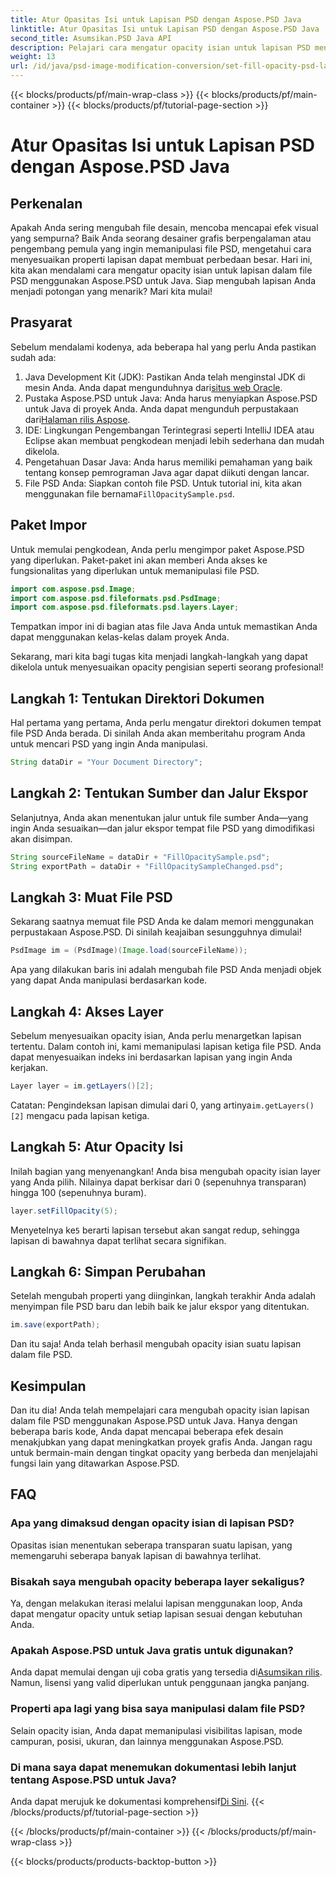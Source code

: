```yaml
---
title: Atur Opasitas Isi untuk Lapisan PSD dengan Aspose.PSD Java
linktitle: Atur Opasitas Isi untuk Lapisan PSD dengan Aspose.PSD Java
second_title: Asumsikan.PSD Java API
description: Pelajari cara mengatur opacity isian untuk lapisan PSD menggunakan Aspose.PSD untuk Java dalam panduan langkah demi langkah ini. Tingkatkan proyek desain grafis Anda secara efisien.
weight: 13
url: /id/java/psd-image-modification-conversion/set-fill-opacity-psd-layers/
---
```


{{< blocks/products/pf/main-wrap-class >}}
{{< blocks/products/pf/main-container >}}
{{< blocks/products/pf/tutorial-page-section >}}

# Atur Opasitas Isi untuk Lapisan PSD dengan Aspose.PSD Java

## Perkenalan
Apakah Anda sering mengubah file desain, mencoba mencapai efek visual yang sempurna? Baik Anda seorang desainer grafis berpengalaman atau pengembang pemula yang ingin memanipulasi file PSD, mengetahui cara menyesuaikan properti lapisan dapat membuat perbedaan besar. Hari ini, kita akan mendalami cara mengatur opacity isian untuk lapisan dalam file PSD menggunakan Aspose.PSD untuk Java. Siap mengubah lapisan Anda menjadi potongan yang menarik? Mari kita mulai!
## Prasyarat
Sebelum mendalami kodenya, ada beberapa hal yang perlu Anda pastikan sudah ada:
1.  Java Development Kit (JDK): Pastikan Anda telah menginstal JDK di mesin Anda. Anda dapat mengunduhnya dari[situs web Oracle](https://www.oracle.com/java/technologies/javase-downloads.html).
2.  Pustaka Aspose.PSD untuk Java: Anda harus menyiapkan Aspose.PSD untuk Java di proyek Anda. Anda dapat mengunduh perpustakaan dari[Halaman rilis Aspose](https://releases.aspose.com/psd/java/).
3. IDE: Lingkungan Pengembangan Terintegrasi seperti IntelliJ IDEA atau Eclipse akan membuat pengkodean menjadi lebih sederhana dan mudah dikelola.
4. Pengetahuan Dasar Java: Anda harus memiliki pemahaman yang baik tentang konsep pemrograman Java agar dapat diikuti dengan lancar.
5.  File PSD Anda: Siapkan contoh file PSD. Untuk tutorial ini, kita akan menggunakan file bernama`FillOpacitySample.psd`.
## Paket Impor
Untuk memulai pengkodean, Anda perlu mengimpor paket Aspose.PSD yang diperlukan. Paket-paket ini akan memberi Anda akses ke fungsionalitas yang diperlukan untuk memanipulasi file PSD.
```java
import com.aspose.psd.Image;
import com.aspose.psd.fileformats.psd.PsdImage;
import com.aspose.psd.fileformats.psd.layers.Layer;
```
Tempatkan impor ini di bagian atas file Java Anda untuk memastikan Anda dapat menggunakan kelas-kelas dalam proyek Anda.

Sekarang, mari kita bagi tugas kita menjadi langkah-langkah yang dapat dikelola untuk menyesuaikan opacity pengisian seperti seorang profesional!
## Langkah 1: Tentukan Direktori Dokumen
Hal pertama yang pertama, Anda perlu mengatur direktori dokumen tempat file PSD Anda berada. Di sinilah Anda akan memberitahu program Anda untuk mencari PSD yang ingin Anda manipulasi.
```java
String dataDir = "Your Document Directory";
```
## Langkah 2: Tentukan Sumber dan Jalur Ekspor
Selanjutnya, Anda akan menentukan jalur untuk file sumber Anda—yang ingin Anda sesuaikan—dan jalur ekspor tempat file PSD yang dimodifikasi akan disimpan.
```java
String sourceFileName = dataDir + "FillOpacitySample.psd";
String exportPath = dataDir + "FillOpacitySampleChanged.psd";
```
## Langkah 3: Muat File PSD
Sekarang saatnya memuat file PSD Anda ke dalam memori menggunakan perpustakaan Aspose.PSD. Di sinilah keajaiban sesungguhnya dimulai!
```java
PsdImage im = (PsdImage)(Image.load(sourceFileName));
```
Apa yang dilakukan baris ini adalah mengubah file PSD Anda menjadi objek yang dapat Anda manipulasi berdasarkan kode.
## Langkah 4: Akses Layer
Sebelum menyesuaikan opacity isian, Anda perlu menargetkan lapisan tertentu. Dalam contoh ini, kami memanipulasi lapisan ketiga file PSD. Anda dapat menyesuaikan indeks ini berdasarkan lapisan yang ingin Anda kerjakan.
```java
Layer layer = im.getLayers()[2];
```
 Catatan: Pengindeksan lapisan dimulai dari 0, yang artinya`im.getLayers()[2]` mengacu pada lapisan ketiga.
## Langkah 5: Atur Opacity Isi
Inilah bagian yang menyenangkan! Anda bisa mengubah opacity isian layer yang Anda pilih. Nilainya dapat berkisar dari 0 (sepenuhnya transparan) hingga 100 (sepenuhnya buram).
```java
layer.setFillOpacity(5);
```
 Menyetelnya ke`5` berarti lapisan tersebut akan sangat redup, sehingga lapisan di bawahnya dapat terlihat secara signifikan.
## Langkah 6: Simpan Perubahan
Setelah mengubah properti yang diinginkan, langkah terakhir Anda adalah menyimpan file PSD baru dan lebih baik ke jalur ekspor yang ditentukan.
```java
im.save(exportPath);
```
Dan itu saja! Anda telah berhasil mengubah opacity isian suatu lapisan dalam file PSD.
## Kesimpulan
Dan itu dia! Anda telah mempelajari cara mengubah opacity isian lapisan dalam file PSD menggunakan Aspose.PSD untuk Java. Hanya dengan beberapa baris kode, Anda dapat mencapai beberapa efek desain menakjubkan yang dapat meningkatkan proyek grafis Anda. Jangan ragu untuk bermain-main dengan tingkat opacity yang berbeda dan menjelajahi fungsi lain yang ditawarkan Aspose.PSD.
## FAQ
### Apa yang dimaksud dengan opacity isian di lapisan PSD?
Opasitas isian menentukan seberapa transparan suatu lapisan, yang memengaruhi seberapa banyak lapisan di bawahnya terlihat.
### Bisakah saya mengubah opacity beberapa layer sekaligus?
Ya, dengan melakukan iterasi melalui lapisan menggunakan loop, Anda dapat mengatur opacity untuk setiap lapisan sesuai dengan kebutuhan Anda.
### Apakah Aspose.PSD untuk Java gratis untuk digunakan?
 Anda dapat memulai dengan uji coba gratis yang tersedia di[Asumsikan rilis](https://releases.aspose.com/). Namun, lisensi yang valid diperlukan untuk penggunaan jangka panjang.
### Properti apa lagi yang bisa saya manipulasi dalam file PSD?
Selain opacity isian, Anda dapat memanipulasi visibilitas lapisan, mode campuran, posisi, ukuran, dan lainnya menggunakan Aspose.PSD.
### Di mana saya dapat menemukan dokumentasi lebih lanjut tentang Aspose.PSD untuk Java?
 Anda dapat merujuk ke dokumentasi komprehensif[Di Sini](https://reference.aspose.com/psd/java/).
{{< /blocks/products/pf/tutorial-page-section >}}

{{< /blocks/products/pf/main-container >}}
{{< /blocks/products/pf/main-wrap-class >}}

{{< blocks/products/products-backtop-button >}}
